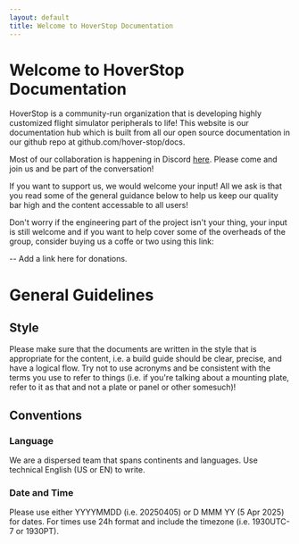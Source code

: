 ```yaml
---
layout: default
title: Welcome to HoverStop Documentation
---
```


# Welcome to HoverStop Documentation

HoverStop is a community-run organization that is developing highly customized flight simulator peripherals to life!
This website is our documentation hub which is built from all our open source documentation in our github repo at github.com/hover-stop/docs.

Most of our collaboration is happening in Discord [here](https://discord.gg/WCNswgCXFP).
Please come and join us and be part of the conversation!

If you want to support us, we would welcome your input!
All we ask is that you read some of the general guidance below to help us keep our quality bar high and the content accessable to all users!

Don't worry if the engineering part of the project isn't your thing, your input is still welcome and if you want to help cover some of the overheads of the group, consider buying us a coffe or two using this link:

-- Add a link here for donations.

# General Guidelines

## Style

Please make sure that the documents are written in the style that is appropriate for the content, i.e. a build guide should be clear, precise, and have a logical flow.
Try not to use acronyms and be consistent with the terms you use to refer to things (i.e. if you're talking about a mounting plate, refer to it as that and not a plate or panel or other somesuch)!

## Conventions

### Language
We are a dispersed team that spans continents and languages.
Use technical English (US or EN) to write.

### Date and Time
Please use either YYYYMMDD (i.e. 20250405) or D MMM YY (5 Apr 2025) for dates.
For times use 24h format and include the timezone (i.e. 1930UTC-7 or 1930PT).

